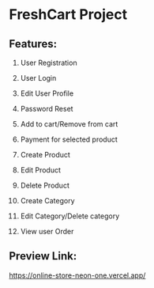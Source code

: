 # FreshCart Project

## Features:

1. User Registration
2. User Login
3. Edit User Profile
4. Password Reset
5. Add to cart/Remove from cart
6. Payment for selected product

7. Create Product
8. Edit Product
9. Delete Product
10. Create Category
11. Edit Category/Delete category
12. View user Order


## Preview Link:
https://online-store-neon-one.vercel.app/

